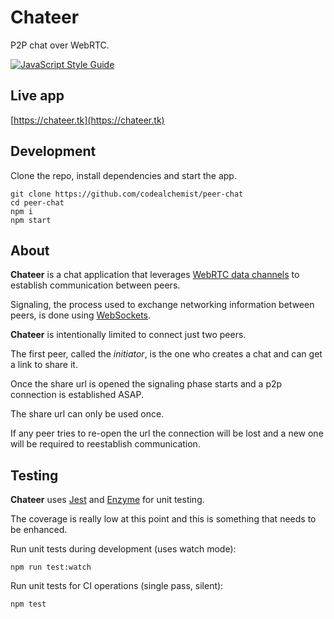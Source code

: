 # Chateer

P2P chat over WebRTC.

[![JavaScript Style Guide](https://img.shields.io/badge/code_style-standard-brightgreen.svg)](https://standardjs.com)

## Live app

[https://chateer.tk](https://chateer.tk)

## Development

Clone the repo, install dependencies and start the app.

```
git clone https://github.com/codealchemist/peer-chat
cd peer-chat
npm i
npm start
```

## About

**Chateer** is a chat application that leverages [WebRTC data channels](https://developer.mozilla.org/en-US/docs/Web/API/WebRTC_API/Using_data_channels)
to establish communication between peers.

Signaling, the process used to exchange networking information between peers,
is done using [WebSockets](https://developer.mozilla.org/en-US/docs/Web/API/WebSockets_API).

**Chateer** is intentionally limited to connect just two peers.

The first peer, called the _initiator_, is the one who creates a chat and can get a link to share it.

Once the share url is opened the signaling phase starts and a p2p connection is established ASAP.

The share url can only be used once.

If any peer tries to re-open the url the connection will be lost and a new one will be required to reestablish communication.

## Testing

**Chateer** uses [Jest](https://jestjs.io) and [Enzyme](https://github.com/airbnb/enzyme) for unit testing.

The coverage is really low at this point and this is something that needs to be enhanced.

Run unit tests during development (uses watch mode):

`npm run test:watch`

Run unit tests for CI operations (single pass, silent):

`npm test`
